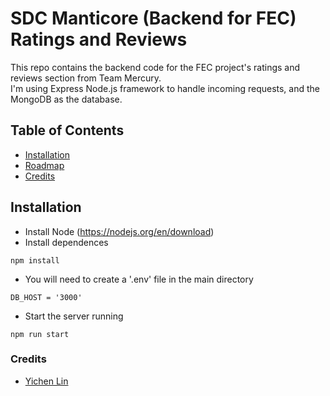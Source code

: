 # SDC Manticore (Backend for FEC) Ratings and Reviews

This repo contains the backend code for the FEC project's ratings and reviews section from Team Mercury.</br>
I'm using Express Node.js framework to handle incoming requests, and the MongoDB as the database.

## Table of Contents
- [Installation](#installation)
- [Roadmap](#roadmap)
- [Credits](#credits)

## Installation
- Install Node (https://nodejs.org/en/download)
- Install dependences
```
npm install
```
- You will need to create a '.env' file in the main directory
```
DB_HOST = '3000'
```

- Start the server running
```
npm run start
```
### Credits
- [Yichen Lin](https://github.com/echenlin)
